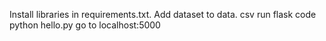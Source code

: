 Install libraries in requirements.txt.
Add dataset to data. csv
run flask code python hello.py
go to localhost:5000
